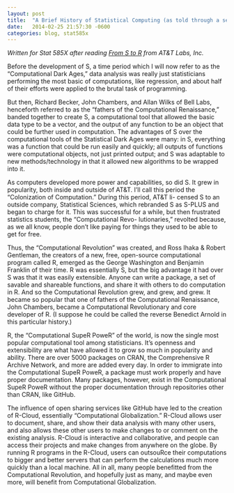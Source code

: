 ```yaml
---
layout: post
title:  "A Brief History of Statistical Computing (as told through a series of corny historical references)"
date:   2014-02-25 21:57:30 -0600
categories: blog, stat585x
---
```


*Written for Stat 585X after reading [From S to R](http://www.research.att.com/articles/featured_stories/2013_09/201309_SandR.html?fbid=qg6od6BDX3T) from AT&T Labs, Inc.*

Before the development of S, a time period which I will now refer to as the “Computational Dark Ages,” data analysis was really just statisticians performing the most basic of computations, like regression, and about half of their efforts were applied to the brutal task of programming.

But then, Richard Becker, John Chambers, and Allan Wilks of Bell Labs, henceforth referred to as the “fathers of the Computational Renaissance,” banded together to create S, a computational tool that allowed the basic data type to be a vector, and the output of any function to be an object that could be further used in computation. The advantages of S over the computational tools of the Statistical Dark Ages were many: in S, everything was a function that could be run easily and quickly; all outputs of functions were computational objects, not just printed output; and S was adaptable to new methods/technology in that it allowed new algorithms to be wrapped into it.

As computers developed more power and capabilities, so did S. It grew in popularity, both inside and outside of AT&T. I’ll call this period the “Colonization of Computation.” During this period, AT&T li- censed S to an outside company, Statistical Sciences, which rebranded S as S-PLUS and began to charge for it. This was successful for a while, but then frustrated statistics students, the “Computational Revo- lutionaries,” revolted because, as we all know, people don’t like paying for things they used to be able to get for free.

Thus, the “Computational Revolution” was created, and Ross Ihaka & Robert Gentleman, the creators of a new, free, open-source computational program called R, emerged as the George Washington and Benjamin Franklin of their time. R was essentially S, but the big advantage it had over S was that it was easily extensible. Anyone can write a package, a set of savable and shareable functions, and share it with others to do computation in R. And so the Computational Revolution grew, and grew, and grew. It became so popular that one of fathers of the Computational Renaissance, John Chambers, became a Computational Revolutionary and core developer of R. (I suppose he could be called the reverse Benedict Arnold in this particular history.) 

 R, the “Computational SupeR PoweR” of the world, is now the single most popular computational tool among statisticians. It’s openness and extensibility are what have allowed it to grow so much in popularity and ability. There are over 5000 packages on CRAN, the Comprehensive R Archive Network, and more are added every day. In order to immigrate into the Computational SupeR PoweR, a package must work properly and have proper documentation. Many packages, however, exist in the Computational SupeR PoweR without the proper documentation through repositories other than CRAN, like GitHub.
 
The influence of open sharing services like GitHub have led to the creation of R-Cloud, essentially “Computational Globalization.” R-Cloud allows user to document, share, and show their data analysis with many other users, and also allows these other users to make changes to or comment on the existing analysis. R-Cloud is interactive and collaborative, and people can access their projects and make changes from anywhere on the globe. By running R programs in the R-Cloud, users can outsouRce their computations to bigger and better servers that can perform the calculations much more quickly than a local machine. All in all, many people benefitted from the Computational Revolution, and hopefully just as many, and maybe even more, will benefit from Computational Globalization.